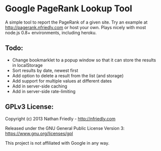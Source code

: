 Google PageRank Lookup Tool
===========================

A simple tool to report the PageRank of a given site. Try an example at 
http://pagerank.nfriedly.com or host your own. Plays nicely with most node.js 0.8+ 
environments, including heroku.

Todo:
-----

* Change bookmarklet to a popup window so that it can store the results in localStorage
* Sort results by date, newest first
* Add option to delete a result from the list (and storage)
* Add support for multiple values at different dates
* Add in server-side caching
* Add in server-side rate-limiting

GPLv3 License:
--------------

Copyright (c) 2013 Nathan Friedly - http://nfriedly.com

Released under the GNU General Public License Version 3:  https://www.gnu.org/licenses/gpl

This project is not affiliated with Google in any way.